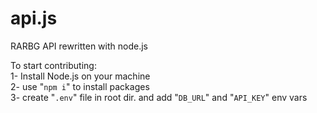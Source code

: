 # api.js
RARBG API rewritten with node.js

To start contributing:<br>
1- Install Node.js on your machine <br>
2- use "`npm i`" to install packages<br>
3- create "`.env`" file in root dir. and add "`DB_URL`" and "`API_KEY`" env vars
